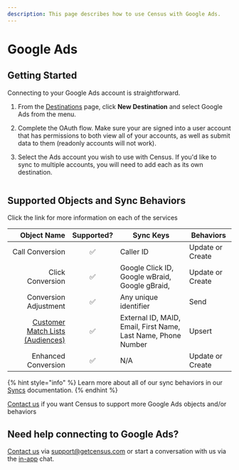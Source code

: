```yaml
---
description: This page describes how to use Census with Google Ads.
---
```


# Google Ads

## Getting Started

Connecting to your Google Ads account is straightforward.

1. From the [Destinations](https://app.getcensus.com/destinations) page, click **New Destination** and select Google Ads from the menu.
2. Complete the OAuth flow. Make sure your are signed into a user account that has permissions to both view all of your accounts, as well as submit data to them (readonly accounts will not work).
3.  Select the Ads account you wish to use with Census. If you'd like to sync to multiple accounts, you will need to add each as its own destination.

    <figure><img src="../../.gitbook/assets/Google Ads.png" alt=""><figcaption></figcaption></figure>

## Supported Objects and Sync Behaviors <a href="#supported-objects-and-sync-behaviors" id="supported-objects-and-sync-behaviors"></a>

Click the link for more information on each of the services

|                                                                                                 **Object Name** | **Supported?** | **Sync Keys**                                                 | **Behaviors**    |
| --------------------------------------------------------------------------------------------------------------: | :------------: | ------------------------------------------------------------- | ---------------- |
|                                                                                                 Call Conversion |        ✅       | Caller ID                                                     | Update or Create |
|                                                                                                Click Conversion |        ✅       | Google Click ID, Google wBraid, Google gBraid,                | Update or Create |
|                                                                                           Conversion Adjustment |        ✅       | Any unique identifier                                         | Send             |
| [Customer Match Lists (Audiences)](https://docs.getcensus.com/destinations/google-ads/customer-match-audiences) |        ✅       | External ID, MAID, Email, First Name, Last Name, Phone Number | Upsert           |
|                                                                                             Enhanced Conversion |        ✅       | N/A                                                           | Update or Create |

{% hint style="info" %}
Learn more about all of our sync behaviors in our [Syncs](../basics/core-concept#sync-behaviors) documentation.
{% endhint %}

[Contact us](mailto:support@getcensus.com) if you want Census to support more Google Ads objects and/or behaviors

## Need help connecting to Google Ads?

[Contact us](mailto:support@getcensus.com) via support@getcensus.com or start a conversation with us via the [in-app](https://app.getcensus.com) chat.
